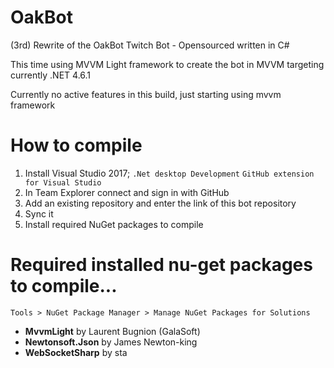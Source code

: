 # OakBot
(3rd) Rewrite of the OakBot Twitch Bot - Opensourced written in C#

This time using MVVM Light framework to create the bot in MVVM targeting currently .NET 4.6.1

Currently no active features in this build, just starting using mvvm framework

# How to compile
  1. Install Visual Studio 2017;
    `.Net desktop Development`
    `GitHub extension for Visual Studio`
  4. In Team Explorer connect and sign in with GitHub
  3. Add an existing repository and enter the link of this bot repository
  4. Sync it
  5. Install required NuGet packages to compile

# Required installed nu-get packages to compile...
    Tools > NuGet Package Manager > Manage NuGet Packages for Solutions
  - **MvvmLight** by Laurent Bugnion (GalaSoft)
  - **Newtonsoft.Json** by James Newton-king
  - **WebSocketSharp** by sta
